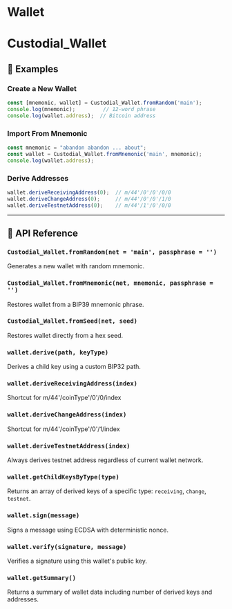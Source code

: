 # Wallet

# Custodial_Wallet

## 🧪 Examples

### Create a New Wallet
```js
const [mnemonic, wallet] = Custodial_Wallet.fromRandom('main');
console.log(mnemonic);         // 12-word phrase
console.log(wallet.address);  // Bitcoin address
```

### Import From Mnemonic
```js
const mnemonic = "abandon abandon ... about";
const wallet = Custodial_Wallet.fromMnemonic('main', mnemonic);
console.log(wallet.address);
```

### Derive Addresses
```js
wallet.deriveReceivingAddress(0);  // m/44'/0'/0'/0/0
wallet.deriveChangeAddress(0);     // m/44'/0'/0'/1/0
wallet.deriveTestnetAddress(0);    // m/44'/1'/0'/0/0
```

---

## 🧠 API Reference

### `Custodial_Wallet.fromRandom(net = 'main', passphrase = '')`
Generates a new wallet with random mnemonic.

### `Custodial_Wallet.fromMnemonic(net, mnemonic, passphrase = '')`
Restores wallet from a BIP39 mnemonic phrase.

### `Custodial_Wallet.fromSeed(net, seed)`
Restores wallet directly from a hex seed.

### `wallet.derive(path, keyType)`
Derives a child key using a custom BIP32 path.

### `wallet.deriveReceivingAddress(index)`
Shortcut for m/44'/coinType'/0'/0/index

### `wallet.deriveChangeAddress(index)`
Shortcut for m/44'/coinType'/0'/1/index

### `wallet.deriveTestnetAddress(index)`
Always derives testnet address regardless of current wallet network.

### `wallet.getChildKeysByType(type)`
Returns an array of derived keys of a specific type: `receiving`, `change`, `testnet`.

### `wallet.sign(message)`
Signs a message using ECDSA with deterministic nonce.

### `wallet.verify(signature, message)`
Verifies a signature using this wallet's public key.

### `wallet.getSummary()`
Returns a summary of wallet data including number of derived keys and addresses.